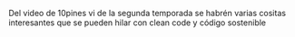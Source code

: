 Del video de 10pines vi de la segunda temporada se habrén varias cositas interesantes que se pueden hilar con clean code y código sostenible